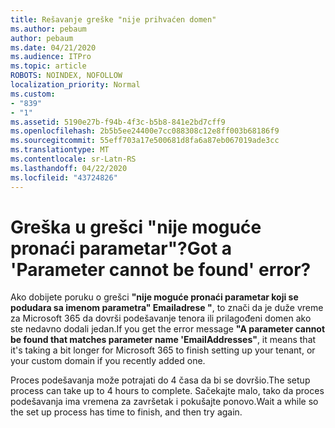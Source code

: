 ```yaml
---
title: Rešavanje greške "nije prihvaćen domen"
ms.author: pebaum
author: pebaum
ms.date: 04/21/2020
ms.audience: ITPro
ms.topic: article
ROBOTS: NOINDEX, NOFOLLOW
localization_priority: Normal
ms.custom:
- "839"
- "1"
ms.assetid: 5190e27b-f94b-4f3c-b5b8-841e2bd7cff9
ms.openlocfilehash: 2b5b5ee24400e7cc088308c12e8ff003b68186f9
ms.sourcegitcommit: 55eff703a17e500681d8fa6a87eb067019ade3cc
ms.translationtype: MT
ms.contentlocale: sr-Latn-RS
ms.lasthandoff: 04/22/2020
ms.locfileid: "43724826"
---
```

# <a name="got-a-parameter-cannot-be-found-error"></a><span data-ttu-id="b9958-102">Greška u grešci "nije moguće pronaći parametar"?</span><span class="sxs-lookup"><span data-stu-id="b9958-102">Got a 'Parameter cannot be found' error?</span></span>

<span data-ttu-id="b9958-103">Ako dobijete poruku o grešci **"nije moguće pronaći parametar koji se podudara sa imenom parametra" Emailadrese "**, to znači da je duže vreme za Microsoft 365 da dovrši podešavanje tenora ili prilagođeni domen ako ste nedavno dodali jedan.</span><span class="sxs-lookup"><span data-stu-id="b9958-103">If you get the error message **"A parameter cannot be found that matches parameter name 'EmailAddresses"**, it means that it's taking a bit longer for Microsoft 365 to finish setting up your tenant, or your custom domain if you recently added one.</span></span>
  
<span data-ttu-id="b9958-104">Proces podešavanja može potrajati do 4 časa da bi se dovršio.</span><span class="sxs-lookup"><span data-stu-id="b9958-104">The setup process can take up to 4 hours to complete.</span></span> <span data-ttu-id="b9958-105">Sačekajte malo, tako da proces podešavanja ima vremena za završetak i pokušajte ponovo.</span><span class="sxs-lookup"><span data-stu-id="b9958-105">Wait a while so the set up process has time to finish, and then try again.</span></span>
  